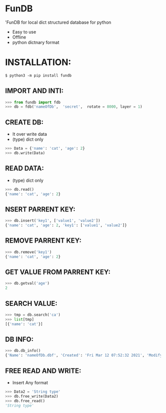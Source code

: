 # FunDB

'FunDB for local dict structured database for python


* Easy to use
* Offline
* python dictnary format

# INSTALLATION:

```perl
$ python3 -m pip install fundb
```

## IMPORT AND INTI:

```python
>>> from fundb import fdb
>>> db = fdb('nameOfDb',  'secret',  rotate = 8000, layer = 1)
```

## CREATE DB:

* It over write data
* (type) dict only

```python
>>> Data = {'name': 'cat', 'age': 2}
>>> db.write(Data)
```

## READ DATA:
* (type) dict only

```python
>>> db.read()
{'name': 'cat', 'age': 2}
```

## NSERT PARRENT KEY:

```python
>>> db.insert('key1', ['value1', 'value2'])
{'name': 'cat', 'age': 2, 'key1': ['value1', 'value2']}
```

## REMOVE PARRENT KEY:

```python
>>> db.remove('key1')
{'name': 'cat', 'age': 2}
```

## GET VALUE FROM PARRENT KEY:

```python
>>> db.getval('age')
2
```
## SEARCH VALUE:

```python
>>> tmp = db.search('ca')
>>> list[tmp]
[{'name': 'cat'}]
```

## DB INFO:

```python
>>> db.db_info()
{'Name': 'nameOfDb.dbf', 'Created': 'Fri Mar 12 07:52:32 2021', 'Modifyed': 'Fri Mar 12 07:52:32 2021', 'Size': 120, 'Mode': 33152, 'UId': 1000, 'GId': 1000}
```

## FREE READ AND WRITE:
* Insert Any format

```python
>>> Data2 = 'String type'
>>> db.free_write(Data2)
>>> db.free_read()
'String type'
```

